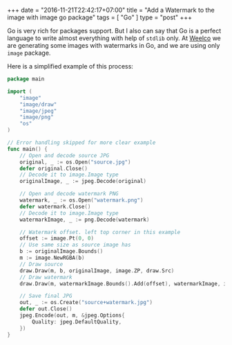 +++
date = "2016-11-21T22:42:17+07:00"
title = "Add a Watermark to the image with image go package"
tags = [ "Go" ]
type = "post"
+++

Go is very rich for packages support. But I also can say that Go is a perfect language to write almost everything with help of `stdlib` only. At [Weelco](https://weelco.com) we are generating some images with watermarks in Go, and we are using only `image` package.


Here is a simplified example of this process:

```go
package main

import (
	"image"
	"image/draw"
	"image/jpeg"
	"image/png"
	"os"
)

// Error handling skipped for more clear example
func main() {
	// Open and decode source JPG
	original, _ := os.Open("source.jpg")
	defer original.Close()
	// Decode it to image.Image type
	originalImage, _ := jpeg.Decode(original)

	// Open and decode watermark PNG
	watermark, _ := os.Open("watermark.png")
	defer watermark.Close()
	// Decode it to image.Image type
	watermarkImage, _ := png.Decode(watermark)

	// Watermark offset. left top corner in this example
	offset := image.Pt(0, 0)
	// Use same size as source image has
	b := originalImage.Bounds()
	m := image.NewRGBA(b)
	// Draw source
	draw.Draw(m, b, originalImage, image.ZP, draw.Src)
	// Draw watermark
	draw.Draw(m, watermarkImage.Bounds().Add(offset), watermarkImage, image.ZP, draw.Over)

	// Save final JPG
	out, _ := os.Create("source+watermark.jpg")
	defer out.Close()
	jpeg.Encode(out, m, &jpeg.Options{
		Quality: jpeg.DefaultQuality,
	})
}
```
